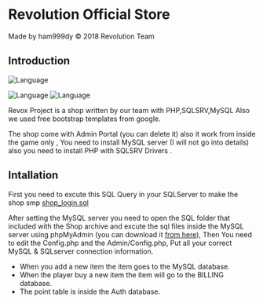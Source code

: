 # Revolution Official Store

Made by ham999dy
© 2018 Revolution Team

## Introduction

![Language](https://img.shields.io/badge/Language-PHP-blue.svg)

![Language](https://img.shields.io/badge/Database-SQLServer-red.svg) 
![Language](https://img.shields.io/badge/Database-MySQL-orange.svg)

Revox Project is a shop written by our team with PHP,SQLSRV,MySQL Also we used free bootstrap templates from google.

The shop come with Admin Portal (you can delete it) also it work from inside the game only , You need to install MySQL server (I will not go into details)
also you need to install PHP with SQLSRV Drivers .

## Intallation
First you need to excute this SQL Query in your SQLServer to make the shop smp
[shop_login.sql](https://github.com/ham999dy/Revox-Project/blob/master/shop_login.sql)

After setting the MySQL server you need to open the SQL folder that included with the Shop archive and excute the sql files inside the MySQL server using phpMyAdmin (you can download it [from here](https://www.phpmyadmin.net/downloads/)), Then You need to edit the Config.php and the Admin/Config.php, Put all your correct MySQL & SQLserver connection information.

- When you add a new item the item goes to the MySQL database.
- When the player buy a new item the item will go to the BILLING database.
- The point table is inside the Auth database.